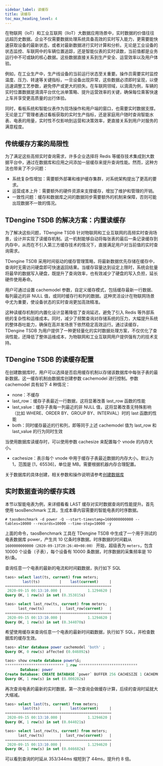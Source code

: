 ```yaml
---
sidebar_label: 读缓存
title: 读缓存
toc_max_heading_level: 4
---
```


在物联网（IoT）和工业互联网（IIoT）大数据应用场景中，实时数据的价值往往远超历史数据。企业不仅需要数据处理系统具备高效的实时写入能力，更需要能快速获取设备的最新状态，或者对最新数据进行实时计算和分析。无论是工业设备的状态监控、车联网中的车辆位置追踪，还是智能仪表的实时读数，当前值都是业务运行中不可或缺的核心数据。这些数据直接关系到生产安全、运营效率以及用户体验。

例如，在工业生产中，生产线设备的当前运行状态至关重要。操作员需要实时监控温度、压力、转速等关键指标，一旦设备出现异常，这些数据必须即时呈现，以便迅速调整工艺参数，避免停产或更大的损失。在车联网领域，以滴滴为例，车辆的实时位置数据是滴滴平台优化派单策略、提升运营效率的关键，确保每位乘客快速上车并享受更高质量的出行体验。

同时，看板系统和智能仪表作为现场操作和用户端的窗口，也需要实时数据支撑。无论是工厂管理者通过看板获取的实时生产指标，还是家庭用户随时查询智能水表、电表的用量，实时性不仅影响到运营和决策效率，更直接关系到用户对服务的满意程度。

## 传统缓存方案的局限性

为了满足这些高频实时查询需求，许多企业选择将 Redis 等缓存技术集成到大数据平台中，通过在数据库和应用之间添加一层缓存来提升查询性能。然而，这种方法也带来了不少问题：

- 系统复杂性增加：需要额外部署和维护缓存集群，对系统架构提出了更高的要求。
- 运营成本上升：需要额外的硬件资源来支撑缓存，增加了维护和管理的开销。
- 一致性问题：缓存和数据库之间的数据同步需要额外的机制来保障，否则可能出现数据不一致的情况。

## TDengine TSDB 的解决方案：内置读缓存

为了解决这些问题，TDengine TSDB 针对物联网和工业互联网的高频实时查询场景，设计并实现了读缓存机制。这一机制能够自动将每张表的最后一条记录缓存到内存中，从而在不引入第三方缓存技术的情况下，直接满足用户对当前值的实时查询需求。

TDengine TSDB 采用时间驱动的缓存管理策略，将最新数据优先存储在缓存中，查询时无需访问硬盘即可快速返回结果。当缓存容量达到设定上限时，系统会批量将最早的数据写入硬盘，既提升了查询效率，也有效减少了硬盘的写入负担，延长硬件使用寿命。

用户可通过设置 cachemodel 参数，自定义缓存模式，包括缓存最新一行数据、每列最近的非 NULL 值，或同时缓存行和列的数据。这种灵活设计在物联网场景中尤为重要，使设备状态的实时查询更加高效精准。

这种读缓存机制的内置化设计显著降低了查询延迟，避免了引入 Redis 等外部系统的复杂性和运维成本。同时，减少了频繁查询对存储系统的压力，大幅提升系统的整体吞吐能力，确保在高并发场景下依然稳定高效运行。通过读缓存，TDengine TSDB 为用户提供了一种更轻量化的实时数据处理方案，不仅优化了查询性能，还降低了整体运维成本，为物联网和工业互联网用户提供强有力的技术支持。

## TDengine TSDB 的读缓存配置

在创建数据库时，用户可以选择是否启用缓存机制以存储该数据库中每张子表的最新数据。这一缓存机制由数据库创建参数 cachemodel 进行控制。参数 cachemodel 具有如下 4 种情况：

- none：不缓存
- last_row：缓存子表最近一行数据，这将显著改善 last_row 函数的性能
- last_value：缓存子表每一列最近的非 NULL 值，这将显著改善无特殊影响（比如 WHERE、ORDER BY、GROUP BY、INTERVAL）时的 last 函数的性能
- both：同时缓存最近的行和列，即等同于上述 cachemodel 值为 last_row 和 last_value 的行为同时生效

当使用数据库读缓存时，可以使用参数 cachesize 来配置每个 vnode 的内存大小。

- cachesize：表示每个 vnode 中用于缓存子表最近数据的内存大小。默认为 1，范围是 [1，65536]，单位是 MB。需要根据机器内存合理配置。

关于数据库的具体创建，相关参数和操作说明请参考[创建数据库](../../reference/taos-sql/database/)

## 实时数据查询的缓存实践

本节以智能电表为例，来详细看看 LAST 缓存对实时数据查询的性能提升。首先使用 taosBenchmark 工具，生成本章内容需要的智能电表的时序数据。

```shell
# taosBenchmark -d power -Q --start-timestamp=1600000000000 --tables=10000 --records=10000 --time-step=10000 -y
```

上面的命令，taosBenchmark 工具在 TDengine TSDB 中生成了一个用于测试的 电表数据库 power，产生共 10 亿条时序数据。时序数据的时间戳从 `1600000000000（2020-09-13T20:26:40+08:00）` 开始，超级表为 `meters`，包含 10000  个设备（子表），每个设备有 10000 条数据，时序数据的采集频率是 10 秒/条。

查询任意一个电表的最新的电流和时间戳数据，执行如下 SQL

```sql
taos> select last(ts, current) from meters;
        last(ts)         |    last(current)     |
=================================================
 2020-09-15 00:13:10.000 |            1.1294620 |
Query OK, 1 row(s) in set (0.353815s)

taos> select last_row(ts, current) from meters;
      last_row(ts)       |  last_row(current)   |
=================================================
 2020-09-15 00:13:10.000 |            1.1294620 |
Query OK, 1 row(s) in set (0.344070s)
```

希望使用缓存来查询任意一个电表的最新时间戳数据，执行如下 SQL，并检查数据库的缓存生效。

```sql
taos> alter database power cachemodel 'both' ;
Query OK, 0 row(s) affected (0.046092s)

taos> show create database power\G;
*************************** 1.row ***************************
       Database: power
Create Database: CREATE DATABASE `power` BUFFER 256 CACHESIZE 1 CACHEMODEL 'both' COMP 2 DURATION 14400m WAL_FSYNC_PERIOD 3000 MAXROWS 4096 MINROWS 100 STT_TRIGGER 2 KEEP 5256000m,5256000m,5256000m PAGES 256 PAGESIZE 4 PRECISION 'ms' REPLICA 1 WAL_LEVEL 1 VGROUPS 10 SINGLE_STABLE 0 TABLE_PREFIX 0 TABLE_SUFFIX 0 TSDB_PAGESIZE 4 WAL_RETENTION_PERIOD 3600 WAL_RETENTION_SIZE 0 KEEP_TIME_OFFSET 0
Query OK, 1 row(s) in set (0.000282s)
```

再次查询电表的最新的实时数据，第一次查询会做缓存计算，后续的查询时延就大大缩减。

```sql
taos> select last(ts, current) from meters;
        last(ts)         |    last(current)     |
=================================================
 2020-09-15 00:13:10.000 |            1.1294620 |
Query OK, 1 row(s) in set (0.044021s)

taos> select last_row(ts, current) from meters;
      last_row(ts)       |  last_row(current)   |
=================================================
 2020-09-15 00:13:10.000 |            1.1294620 |
Query OK, 1 row(s) in set (0.046682s)
```

可以看到查询的时延从 353/344ms 缩短到了 44ms，提升约 8 倍。
